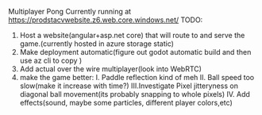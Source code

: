Multiplayer Pong
Currently running at https://prodstacvwebsite.z6.web.core.windows.net/
TODO: 
1) Host a website(angular+asp.net core) that will route to and serve the game.(currently hosted in azure storage static)
2) Make deployment automatic(figure out godot automatic build and then use az cli to copy )
3) Add actual over the wire multiplayer(look into WebRTC)
4) make the game better: 
  I.  Paddle reflection kind of meh
  II. Ball speed too slow(make it increase with time?)
  III.Investigate Pixel jitteryness on diagonal ball movement(its probably snapping to whole pixels)
  IV. Add effects(sound, maybe some particles, different player colors,etc)

